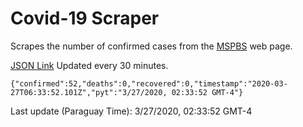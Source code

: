 # Covid-19 Scraper

Scrapes the number of confirmed cases from the [MSPBS](https://www.mspbs.gov.py/covid-19.php) web page.

[JSON Link](https://jmayalag.github.io/covid19-scrape/cases.json)
Updated every 30 minutes.
```
{"confirmed":52,"deaths":0,"recovered":0,"timestamp":"2020-03-27T06:33:52.101Z","pyt":"3/27/2020, 02:33:52 GMT-4"}
```
Last update (Paraguay Time): 3/27/2020, 02:33:52 GMT-4